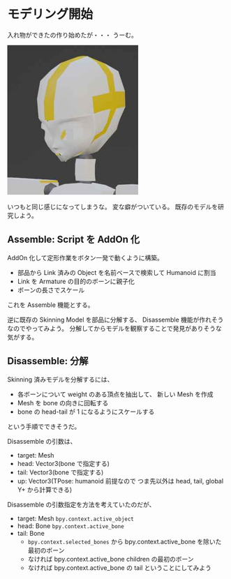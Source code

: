# モデリング開始

入れ物ができたの作り始めたが・・・
うーむ。

![head](./head.jpg)

いつもと同じ感じになってしまうな。
変な癖がついている。
既存のモデルを研究しよう。

## Assemble: Script を AddOn 化

AddOn 化して定形作業をボタン一発で動くように構築。

- 部品から Link 済みの Object を名前ベースで検索して Humanoid に割当
- Link を Armature の目的のボーンに親子化
- ボーンの長さでスケール

これを Assemble 機能とする。

逆に既存の Skinning Model を部品に分解する、 Disassemble 機能が作れそうなのでやってみよう。
分解してからモデルを観察することで発見がありそうな気がする。

## Disassemble: 分解

Skinning 済みモデルを分解するには、

- 各ボーンについて weight のある頂点を抽出して、 新しい Mesh を作成
- Mesh を bone の向きに回転する
- bone の head-tail が 1 になるようにスケールする

という手順でできそうだ。

Disassemble の引数は、
- target: Mesh
- head: Vector3(bone で指定する)
- tail: Vector3(bone で指定する)
- up: Vector3(TPose: humanoid 前提なので つま先以外は head, tail, global Y+ から計算できる)

Disassemble の引数指定を方法を考えていたのだが、

- target: Mesh `bpy.context.active_object`
- head: Bone `bpy.context.active_bone`
- tail: Bone
  - `bpy.context.selected_bones` から bpy.context.active_bone を除いた最初のボーン
  - なければ bpy.context.active_bone children の最初のボーン
  - なければ bpy.context.active_bone の tail ということにしてみよう

